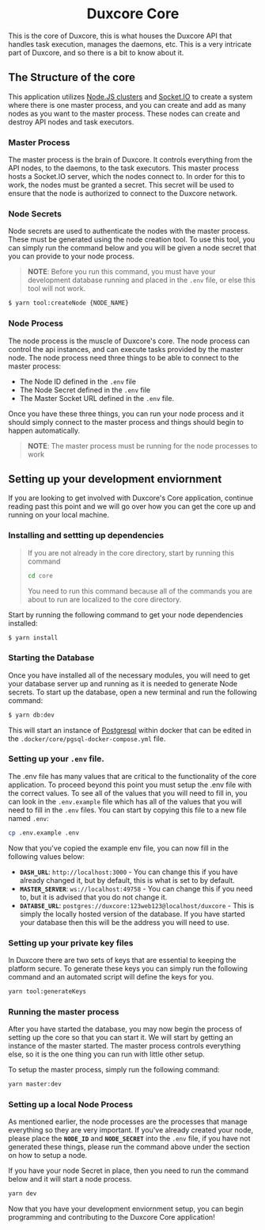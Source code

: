 <h1 align=center>Duxcore Core</h1>

This is the core of Duxcore, this is what houses the Duxcore API that handles task execution, manages the daemons, etc. This is a very intricate part of Duxcore, and so there is a bit to know about it.

## The Structure of the core

This application utilizes [Node.JS clusters](https://nodejs.org/api/cluster.html) and [Socket.IO](https://socket.io) to create a system where there is one master process, and you can create and add as many nodes as you want to the master process. These nodes can create and destroy API nodes and task executors.

### Master Process

The master process is the brain of Duxcore. It controls everything from the API nodes, to the daemons, to the task executors. This master process hosts a Socket.IO server, which the nodes connect to. In order for this to work, the nodes must be granted a secret. This secret will be used to ensure that the node is authorized to connect to the Duxcore network.

### Node Secrets

Node secrets are used to authenticate the nodes with the master process. These must be generated using the node creation tool. To use this tool, you can simply run the command below and you will be given a node secret that you can provide to your node process.

> **NOTE**: Before you run this command, you must have your development database running and placed in the `.env` file, or else this tool will not work.

```bash
$ yarn tool:createNode {NODE_NAME}
```

### Node Process

The node process is the muscle of Duxcore's core. The node process can control the api instances, and can execute tasks provided by the master node. The node process need three things to be able to connect to the master process:

- The Node ID defined in the `.env` file
- The Node Secret defined in the `.env` file
- The Master Socket URL defined in the `.env` file.

Once you have these three things, you can run your node process and it should simply connect to the master process and things should begin to happen automatically.

> **NOTE**: The master process must be running for the node processes to work

## Setting up your development enviornment

If you are looking to get involved with Duxcore's Core application, continue reading past this point and we will go over how you can get the core up and running on your local machine.

### Installing and settting up dependencies

> If you are not already in the core directory, start by running this command
>
> ```bash
> cd core
> ```
>
> You need to run this command because all of the commands you are about to run are localized to the core directory.

Start by running the following command to get your node dependencies installed:

```bash
$ yarn install
```

### Starting the Database

Once you have installed all of the necessary modules, you will need to get your database server up and running as it is needed to generate Node secrets. To start up the database, open a new terminal and run the following command:

```bash
$ yarn db:dev
```

This will start an instance of [Postgresql](https://www.postgresql.org) within docker that can be edited in the `.docker/core/pgsql-docker-compose.yml` file.

### Setting up your `.env` file.

The .env file has many values that are critical to the functionality of the core application. To proceed beyond this point you must setup the .env file with the correct values. To see all of the values that you will need to fill in, you can look in the `.env.example` file which has all of the values that you will need to fill in the `.env` files. You can start by copying this file to a new file named `.env`:

```bash
cp .env.example .env
```

Now that you've copied the example env file, you can now fill in the following values below:

- **`DASH_URL`**: `http://localhost:3000` - You can change this if you have already changed it, but by default, this is what is set to by default.
- **`MASTER_SERVER`**: `ws://localhost:49758` - You can change this if you need to, but it is advised that you do not change it.
- **`DATABSE_URL`**: `postgres://duxcore:123web123@localhost/duxcore` - This is simply the locally hosted version of the database. If you have started your database then this will be the address you will need to use.

### Setting up your private key files

In Duxcore there are two sets of keys that are essential to keeping the platform secure. To generate these keys you can simply run the following command and an automated script will define the keys for you.

```bash
yarn tool:generateKeys
```

### Running the master process

After you have started the database, you may now begin the process of setting up the core so that you can start it. We will start by getting an instance of the master started. The master process controls everything else, so it is the one thing you can run with little other setup.

To setup the master process, simply run the following command:

```bash
yarn master:dev
```

### Setting up a local Node Process

As mentioned earlier, the node processes are the processes that manage everything so they are very important. If you've already created your node, please place the **`NODE_ID`** and **`NODE_SECRET`** into the `.env` file, if you have not generated these things, please run the command above under the section on how to setup a node.

If you have your node Secret in place, then you need to run the command below and it will start a node process.

```bash
yarn dev
```

Now that you have your development enviornment setup, you can begin programming and contributing to the Duxcore Core application!

